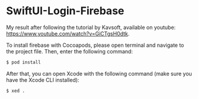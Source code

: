 # SwiftUI-Login-Firebase
My result after following the tutorial by Kavsoft, available on youtube: https://www.youtube.com/watch?v=GiCTgsH0dtk.

To install firebase with Cocoapods, please open terminal and navigate to the project file. Then, enter the following command:

```bash
$ pod install
```

After that, you can open Xcode with the following command (make sure you have the Xcode CLI installed):

```bash
$ xed .
```
